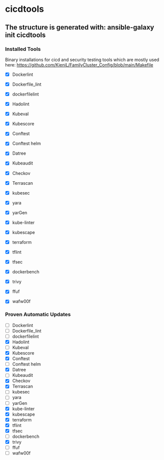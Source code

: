 cicdtools
=========

The structure is generated with:
ansible-galaxy init cicdtools
------------

### Installed Tools

Binary installations for cicd and security testing tools which are mostly used here: https://github.com/KieniL/FamilyCluster_Config/blob/main/Makefile

- [x] Dockerlint
- [x] Dockerfile_lint
- [x] dockerfilelint
- [x] Hadolint
- [x] Kubeval
- [x] Kubescore
- [x] Conftest
- [x] Conftest helm
- [x] Datree
- [x] Kubeaudit
- [x] Checkov
- [x] Terrascan
- [x] kubesec
- [x] yara
- [x] yarGen
- [x] kube-linter
- [x] kubescape
- [x] terraform
- [x] tflint
- [x] tfsec
- [x] dockerbench
- [x] trivy
- [x] ffuf
- [x] wafw00f


### Proven Automatic Updates

- [ ] Dockerlint
- [ ] Dockerfile_lint
- [ ] dockerfilelint
- [x] Hadolint
- [ ] Kubeval
- [x] Kubescore
- [x] Conftest
- [ ] Conftest helm
- [x] Datree
- [ ] Kubeaudit
- [x] Checkov
- [x] Terrascan
- [ ] kubesec
- [ ] yara
- [ ] yarGen
- [x] kube-linter
- [x] kubescape
- [x] terraform
- [x] tflint
- [x] tfsec
- [ ] dockerbench
- [x] trivy
- [ ] ffuf
- [ ] wafw00f